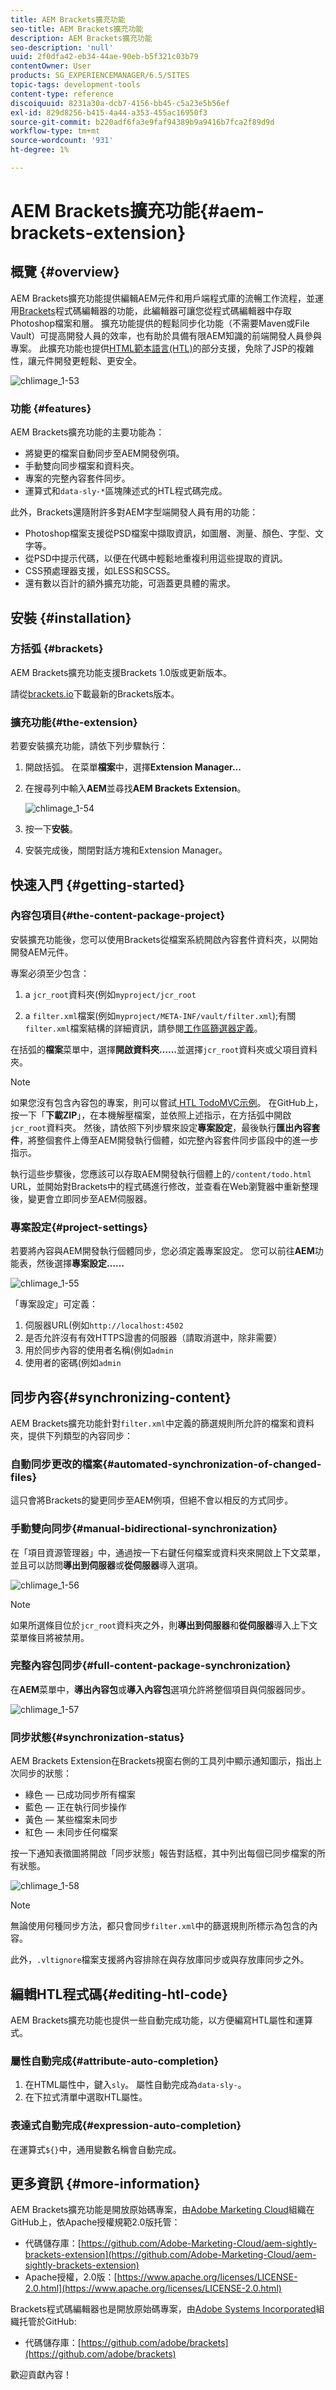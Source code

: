 ```yaml
---
title: AEM Brackets擴充功能
seo-title: AEM Brackets擴充功能
description: AEM Brackets擴充功能
seo-description: 'null'
uuid: 2f0dfa42-eb34-44ae-90eb-b5f321c03b79
contentOwner: User
products: SG_EXPERIENCEMANAGER/6.5/SITES
topic-tags: development-tools
content-type: reference
discoiquuid: 8231a30a-dcb7-4156-bb45-c5a23e5b56ef
exl-id: 829d8256-b415-4a44-a353-455ac16950f3
source-git-commit: b220adf6fa3e9faf94389b9a9416b7fca2f89d9d
workflow-type: tm+mt
source-wordcount: '931'
ht-degree: 1%

---
```


# AEM Brackets擴充功能{#aem-brackets-extension}

## 概覽 {#overview}

AEM Brackets擴充功能提供編輯AEM元件和用戶端程式庫的流暢工作流程，並運用[Brackets](https://brackets.io/)程式碼編輯器的功能，此編輯器可讓您從程式碼編輯器中存取Photoshop檔案和層。 擴充功能提供的輕鬆同步化功能（不需要Maven或File Vault）可提高開發人員的效率，也有助於具備有限AEM知識的前端開發人員參與專案。 此擴充功能也提供[HTML範本語言(HTL)](https://docs.adobe.com/content/help/zh-Hant/experience-manager-htl/using/overview.html)的部分支援，免除了JSP的複雜性，讓元件開發更輕鬆、更安全。

![chlimage_1-53](assets/chlimage_1-53a.png)

### 功能 {#features}

AEM Brackets擴充功能的主要功能為：

* 將變更的檔案自動同步至AEM開發例項。
* 手動雙向同步檔案和資料夾。
* 專案的完整內容套件同步。
* 運算式和`data-sly-*`區塊陳述式的HTL程式碼完成。

此外，Brackets還隨附許多對AEM字型端開發人員有用的功能：

* Photoshop檔案支援從PSD檔案中擷取資訊，如圖層、測量、顏色、字型、文字等。
* 從PSD中提示代碼，以便在代碼中輕鬆地重複利用這些提取的資訊。
* CSS預處理器支援，如LESS和SCSS。
* 還有數以百計的額外擴充功能，可涵蓋更具體的需求。

## 安裝 {#installation}

### 方括弧 {#brackets}

AEM Brackets擴充功能支援Brackets 1.0版或更新版本。

請從[brackets.io](https://brackets.io/)下載最新的Brackets版本。

### 擴充功能{#the-extension}

若要安裝擴充功能，請依下列步驟執行：

1. 開啟括弧。 在菜單&#x200B;**檔案**&#x200B;中，選擇&#x200B;**Extension Manager...**
1. 在搜尋列中輸入&#x200B;**AEM**&#x200B;並尋找&#x200B;**AEM Brackets Extension**。

   ![chlimage_1-54](assets/chlimage_1-54a.png)

1. 按一下&#x200B;**安裝**。
1. 安裝完成後，關閉對話方塊和Extension Manager。

## 快速入門 {#getting-started}

### 內容包項目{#the-content-package-project}

安裝擴充功能後，您可以使用Brackets從檔案系統開啟內容套件資料夾，以開始開發AEM元件。

專案必須至少包含：

1. a `jcr_root`資料夾(例如`myproject/jcr_root`

1. a `filter.xml`檔案(例如`myproject/META-INF/vault/filter.xml`);有關`filter.xml`檔案結構的詳細資訊，請參閱[工作區篩選器定義](https://jackrabbit.apache.org/filevault/filter.html)。

在括弧的&#x200B;**檔案**&#x200B;菜單中，選擇&#x200B;**開啟資料夾……**&#x200B;並選擇`jcr_root`資料夾或父項目資料夾。

>[!NOTE]
>
>如果您沒有包含內容包的專案，則可以嘗試[ HTL TodoMVC示例](https://github.com/Adobe-Marketing-Cloud/aem-sightly-sample-todomvc)。 在GitHub上，按一下「**下載ZIP**」，在本機解壓檔案，並依照上述指示，在方括弧中開啟`jcr_root`資料夾。 然後，請依照下列步驟來設定&#x200B;**專案設定**，最後執行&#x200B;**匯出內容套件**，將整個套件上傳至AEM開發執行個體，如完整內容套件同步區段中的進一步指示。
>
>執行這些步驟後，您應該可以存取AEM開發執行個體上的`/content/todo.html` URL，並開始對Brackets中的程式碼進行修改，並查看在Web瀏覽器中重新整理後，變更會立即同步至AEM伺服器。

### 專案設定{#project-settings}

若要將內容與AEM開發執行個體同步，您必須定義專案設定。 您可以前往&#x200B;**AEM**&#x200B;功能表，然後選擇&#x200B;**專案設定……**

![chlimage_1-55](assets/chlimage_1-55a.png)

「專案設定」可定義：

1. 伺服器URL(例如`http://localhost:4502`
1. 是否允許沒有有效HTTPS證書的伺服器（請取消選中，除非需要）
1. 用於同步內容的使用者名稱(例如`admin`
1. 使用者的密碼(例如`admin`

## 同步內容{#synchronizing-content}

AEM Brackets擴充功能針對`filter.xml`中定義的篩選規則所允許的檔案和資料夾，提供下列類型的內容同步：

### 自動同步更改的檔案{#automated-synchronization-of-changed-files}

這只會將Brackets的變更同步至AEM例項，但絕不會以相反的方式同步。

### 手動雙向同步{#manual-bidirectional-synchronization}

在「項目資源管理器」中，通過按一下右鍵任何檔案或資料夾來開啟上下文菜單，並且可以訪問&#x200B;**導出到伺服器**&#x200B;或&#x200B;**從伺服器**&#x200B;導入選項。

![chlimage_1-56](assets/chlimage_1-56a.png)

>[!NOTE]
>
>如果所選條目位於`jcr_root`資料夾之外，則&#x200B;**導出到伺服器**&#x200B;和&#x200B;**從伺服器**&#x200B;導入上下文菜單條目將被禁用。

### 完整內容包同步{#full-content-package-synchronization}

在&#x200B;**AEM**&#x200B;菜單中，**導出內容包**&#x200B;或&#x200B;**導入內容包**&#x200B;選項允許將整個項目與伺服器同步。

![chlimage_1-57](assets/chlimage_1-57a.png)

### 同步狀態{#synchronization-status}

AEM Brackets Extension在Brackets視窗右側的工具列中顯示通知圖示，指出上次同步的狀態：

* 綠色 — 已成功同步所有檔案
* 藍色 — 正在執行同步操作
* 黃色 — 某些檔案未同步
* 紅色 — 未同步任何檔案

按一下通知表徵圖將開啟「同步狀態」報告對話框，其中列出每個已同步檔案的所有狀態。

![chlimage_1-58](assets/chlimage_1-58a.png)

>[!NOTE]
>
>無論使用何種同步方法，都只會同步`filter.xml`中的篩選規則所標示為包含的內容。
>
>此外，`.vltignore`檔案支援將內容排除在與存放庫同步或與存放庫同步之外。

## 編輯HTL程式碼{#editing-htl-code}

AEM Brackets擴充功能也提供一些自動完成功能，以方便編寫HTL屬性和運算式。

### 屬性自動完成{#attribute-auto-completion}

1. 在HTML屬性中，鍵入`sly`。 屬性自動完成為`data-sly-`。
1. 在下拉式清單中選取HTL屬性。

### 表達式自動完成{#expression-auto-completion}

在運算式`${}`中，通用變數名稱會自動完成。

## 更多資訊 {#more-information}

AEM Brackets擴充功能是開放原始碼專案，由[Adobe Marketing Cloud](https://github.com/Adobe-Marketing-Cloud)組織在GitHub上，依Apache授權規範2.0版托管：

* 代碼儲存庫：[https://github.com/Adobe-Marketing-Cloud/aem-sightly-brackets-extension](https://github.com/Adobe-Marketing-Cloud/aem-sightly-brackets-extension)
* Apache授權，2.0版：[https://www.apache.org/licenses/LICENSE-2.0.html](https://www.apache.org/licenses/LICENSE-2.0.html)

Brackets程式碼編輯器也是開放原始碼專案，由[Adobe Systems Incorporated](https://github.com/adobe)組織托管於GitHub:

* 代碼儲存庫：[https://github.com/adobe/brackets](https://github.com/adobe/brackets)

歡迎貢獻內容！

